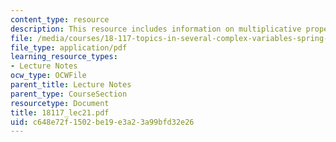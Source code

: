 ```yaml
---
content_type: resource
description: This resource includes information on multiplicative properties of *.
file: /media/courses/18-117-topics-in-several-complex-variables-spring-2005/c648e72f1502be19e3a23a99bfd32e26_18117_lec21.pdf
file_type: application/pdf
learning_resource_types:
- Lecture Notes
ocw_type: OCWFile
parent_title: Lecture Notes
parent_type: CourseSection
resourcetype: Document
title: 18117_lec21.pdf
uid: c648e72f-1502-be19-e3a2-3a99bfd32e26
---
```

